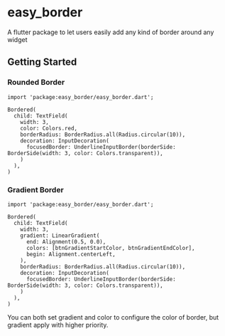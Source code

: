 # easy_border

A flutter package to let users easily add any kind of border around any widget

## Getting Started

### Rounded Border

```
import 'package:easy_border/easy_border.dart';

Bordered(
  child: TextField(
    width: 3,
    color: Colors.red,
    borderRadius: BorderRadius.all(Radius.circular(10)),
    decoration: InputDecoration(
      focusedBorder: UnderlineInputBorder(borderSide: BorderSide(width: 3, color: Colors.transparent)),
    )
  ),
)

```

### Gradient Border

```
import 'package:easy_border/easy_border.dart';

Bordered(
  child: TextField(
    width: 3,
    gradient: LinearGradient(
      end: Alignment(0.5, 0.0),
      colors: [btnGradientStartColor, btnGradientEndColor],
      begin: Alignment.centerLeft,
    ),
    borderRadius: BorderRadius.all(Radius.circular(10)),
    decoration: InputDecoration(
      focusedBorder: UnderlineInputBorder(borderSide: BorderSide(width: 3, color: Colors.transparent)),
    )
  ),
)

```

You can both set gradient and color to configure the color of border, but gradient apply with higher priority. 
